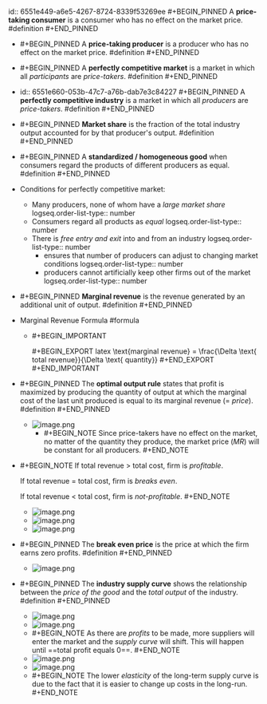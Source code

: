 id:: 6551e449-a6e5-4267-8724-8339f53269ee
#+BEGIN_PINNED
A **price-taking consumer** is a consumer who has no effect on the market price. #definition 
#+END_PINNED

- #+BEGIN_PINNED
  A **price-taking producer** is a producer who has no effect on the market price. #definition 
  #+END_PINNED
- #+BEGIN_PINNED
  A **perfectly competitive market** is a market in which all *participants* are *price-takers*. #definition 
  #+END_PINNED
- id:: 6551e660-053b-47c7-a76b-dab7e3c84227
  #+BEGIN_PINNED
  A **perfectly competitive industry** is a market in which all *producers* are *price-takers*. #definition 
  #+END_PINNED
- #+BEGIN_PINNED
  **Market share** is the fraction of the total industry output accounted for by that producer's output. #definition 
  #+END_PINNED
- #+BEGIN_PINNED
  A **standardized / homogeneous good** when consumers regard the products of different producers as equal. #definition 
  #+END_PINNED
- Conditions for perfectly competitive market:
	- Many producers, none of whom have a *large market share*
	  logseq.order-list-type:: number
	- Consumers regard all products as *equal*
	  logseq.order-list-type:: number
	- There is *free entry and exit* into and from an industry
	  logseq.order-list-type:: number
		- ensures that number of producers can adjust to changing market conditions
		  logseq.order-list-type:: number
		- producers cannot artificially keep other firms out of the market
		  logseq.order-list-type:: number
- #+BEGIN_PINNED
  **Marginal revenue** is the revenue generated by an additional unit of output. #definition 
  #+END_PINNED
- Marginal Revenue Formula #formula
	- #+BEGIN_IMPORTANT
	  
	  #+BEGIN_EXPORT latex
	  \text{marginal revenue} = \frac{\Delta \text{ total revenue}}{\Delta \text{ quantity}}
	  #+END_EXPORT 
	  #+END_IMPORTANT
- #+BEGIN_PINNED
  The **optimal output rule** states that profit is maximized by producing the quantity of output at which the marginal cost of the last unit produced is equal to its marginal revenue (= *price*). #definition 
  #+END_PINNED
	- ![image.png](../assets/image_1699867619347_0.png)
		- #+BEGIN_NOTE
		  Since price-takers have no effect on the market, no matter of the quantity they produce, the market price (*MR*) will be constant for all producers.
		  #+END_NOTE
- #+BEGIN_NOTE
  If total revenue > total cost, firm is *profitable*.
  
  If total revenue = total cost, firm is *breaks even*.
  
  If total revenue < total cost, firm is *not-profitable*.
  #+END_NOTE
	- ![image.png](../assets/image_1699868734339_0.png)
	- ![image.png](../assets/image_1699868798878_0.png)
	- ![image.png](../assets/image_1699868823331_0.png)
- #+BEGIN_PINNED
  The **break even price** is the price at which the firm earns zero profits. #definition 
  #+END_PINNED
	- ![image.png](../assets/image_1699869216466_0.png)
- #+BEGIN_PINNED
  The **industry supply curve** shows the relationship between the *price of the good* and the *total output* of the industry. #definition 
  #+END_PINNED
	- ![image.png](../assets/image_1700467155386_0.png)
	- ![image.png](../assets/image_1700467330014_0.png)
	- #+BEGIN_NOTE
	  As there are *profits* to be made, more suppliers will enter the market and the *supply curve* will shift. This will happen until ==total profit equals 0==.
	  #+END_NOTE
	- ![image.png](../assets/image_1700467911866_0.png)
	- ![image.png](../assets/image_1700468642888_0.png)
	- #+BEGIN_NOTE
	  The lower *elasticity* of the long-term supply curve is due to the fact that it is easier to change up costs in the long-run.
	  #+END_NOTE